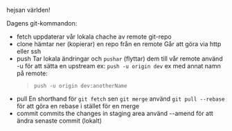 hejsan världen!

Dagens git-kommandon:
- fetch
    uppdaterar vår lokala chache av remote git-repo
- clone
    hämtar ner (kopierar) en repo från en remote
    Går att göra via http eller ssh
- push
    Tar lokala ändringar och `pushar` (flyttar) dem till vår remote 
    använd -u för att sätta en upstream
    ex: `push -u origin dev`
    ex med annat namn på remote:
    > `push -u origin dev:anotherName` 
- pull
    En shorthand för `git fetch` sen `git merge` 
    använd `git pull --rebase` för att göra en rebase i stället för en merge
- commit
    commits the changes in staging area
    använd --amend för att ändra senaste commit (lokalt)
 